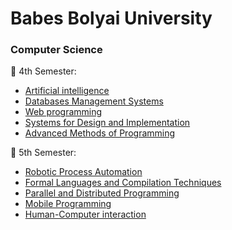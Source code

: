 # Babes Bolyai University
<h3> Computer Science</h3>

:open_file_folder: 4th Semester:
* [Artificial intelligence](https://github.com/ioanachelaru/Faculty/tree/master/Artificial%20intelligence)
* [Databases Management Systems](https://github.com/ioanachelaru/Faculty/tree/master/Databases%20Management%20Systems)
* [Web programming](https://github.com/ioanachelaru/Faculty/tree/master/Web%20programming)
* [Systems for Design and Implementation](https://github.com/ioanachelaru/Faculty/tree/master/Systems%20for%20Design%20and%20Implementation)
* [Advanced Methods of Programming](https://github.com/ioanachelaru/Faculty/tree/master/Advanced%20Methods%20of%20Programming)

:open_file_folder: 5th Semester:
* [Robotic Process Automation](https://github.com/ioanachelaru/Faculty/tree/master/Robotic%20Process%20Automation)
* [Formal Languages and Compilation Techniques](https://github.com/ioanachelaru/Faculty/tree/master/Formal%20Languages%20and%20Compilation%20Techniques)
* [Parallel and Distributed Programming](https://github.com/ioanachelaru/Faculty/tree/master/Parallel%20and%20Distributed%20Programming)
* [Mobile Programming](https://github.com/ioanachelaru/Faculty/tree/master/Mobile%20Programming)
* [Human-Computer interaction](https://github.com/ioanachelaru/Memory_game)